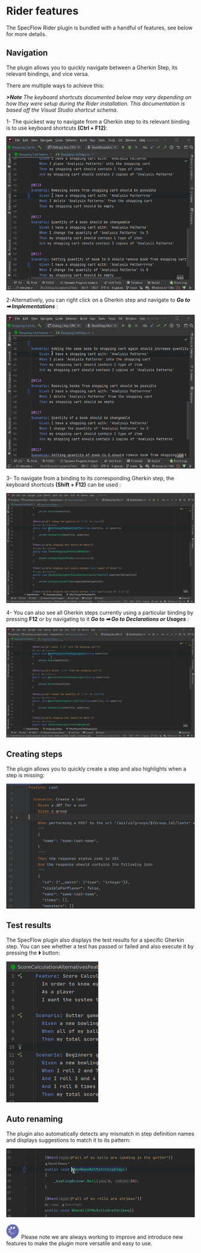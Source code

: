 # Rider features

The SpecFlow Rider plugin is bundled with a handful of features, see below for more details.

## Navigation

The plugin allows you to quickly navigate between a Gherkin Step, its relevant bindings, and vice versa.

There are multiple ways to achieve this:

***>Note** The keyboard shortcuts documented below may vary depending on how they were setup during the Rider installation. This documentation is based off the Visual Studio shortcut schema.*

1- The quickest way to navigate from a Gherkin step to its relevant binding is to use keyboard shortcuts **(Ctrl + F12)**:

![Rider_nav1](../_static/images/rider_nav1.gif)

2-Alternatively, you can right click on a Gherkin step and navigate to ***Go to ➡ Implementations*** :

![Rider_nav4](../_static/images/rider_nav4.gif)

3- To navigate from a binding to its corresponding Gherkin step, the keyboard shortcuts **(Shift + F12)** can be used :

![Rider_nav3](../_static/images/rider_nav3.gif)

4- You can also see all Gherkin steps currently using a particular binding by pressing **F12** or by navigating to it ***Go to ➡ Go to Declarations or Usages*** :

![Rider_nav5](../_static/images/rider_nav5.gif)

## Creating steps

The plugin allows you to quickly create a step and also highlights when a step is missing:

![Rider_createstep](../_static/images/rider_createstep.gif)

## Test results

The SpecFlow plugin also displays the test results for a specific Gherkin step. You can see whether a test has passed or failed and also execute it by pressing the **⏵** button:

![Rider_results](../_static/images/rider_result.png)

## Auto renaming

The plugin also automatically detects any mismatch in step definition names and displays suggestions to match it to its pattern:

![Rider_match](../_static/images/rider_match.gif)


![Specflow logo](../_static/images/specflow_logov2.png) Please note we are always working to improve and introduce new features to make the plugin more versatile and easy to use.